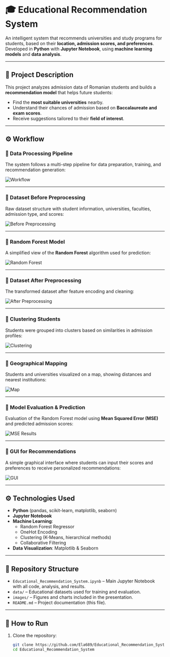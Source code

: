 # 🎓 Educational Recommendation System

An intelligent system that recommends universities and study programs for students, based on their **location, admission scores, and preferences**.  
Developed in **Python** with **Jupyter Notebook**, using **machine learning models** and **data analysis**.

---

## 📖 Project Description
This project analyzes admission data of Romanian students and builds a **recommendation model** that helps future students:  
- Find the **most suitable universities** nearby.  
- Understand their chances of admission based on **Baccalaureate and exam scores**.  
- Receive suggestions tailored to their **field of interest**.  

---

## ⚙️ Workflow

### 🔹 Data Processing Pipeline
The system follows a multi-step pipeline for data preparation, training, and recommendation generation:

![Workflow](images/Screenshot%202025-09-03%20173704.png)

---

### 🔹 Dataset Before Preprocessing
Raw dataset structure with student information, universities, faculties, admission type, and scores:

![Before Preprocessing](images/Screenshot%202025-09-03%20173816.png)

---

### 🔹 Random Forest Model
A simplified view of the **Random Forest** algorithm used for prediction:

![Random Forest](images/Screenshot%202025-09-03%20173841.png)

---

### 🔹 Dataset After Preprocessing
The transformed dataset after feature encoding and cleaning:

![After Preprocessing](images/Screenshot%202025-09-03%201738412.png)

---

### 🔹 Clustering Students
Students were grouped into clusters based on similarities in admission profiles:

![Clustering](images/Screenshot%202025-09-03%20174136.png)

---

### 🔹 Geographical Mapping
Students and universities visualized on a map, showing distances and nearest institutions:

![Map](images/Screenshot%202025-09-03%20174208.png)

---

### 🔹 Model Evaluation & Prediction
Evaluation of the Random Forest model using **Mean Squared Error (MSE)** and predicted admission scores:

![MSE Results](images/Screenshot%202025-09-03%20174303.png)

---

### 🔹 GUI for Recommendations
A simple graphical interface where students can input their scores and preferences to receive personalized recommendations:

![GUI](images/Screenshot%202025-09-03%20174407.png)

---

## ⚙️ Technologies Used
- **Python** (pandas, scikit-learn, matplotlib, seaborn)  
- **Jupyter Notebook**  
- **Machine Learning**:  
  - Random Forest Regressor  
  - OneHot Encoding  
  - Clustering (K-Means, hierarchical methods)  
  - Collaborative Filtering  
- **Data Visualization**: Matplotlib & Seaborn  

---

## 📂 Repository Structure
- `Educational_Recommendation_System.ipynb` – Main Jupyter Notebook with all code, analysis, and results.  
- `data/` – Educational datasets used for training and evaluation.  
- `images/` – Figures and charts included in the presentation.  
- `README.md` – Project documentation (this file).  

---

## 🚀 How to Run
1. Clone the repository:
   ```bash
   git clone https://github.com/Ela689/Educational_Recommendation_System.git
   cd Educational_Recommendation_System
